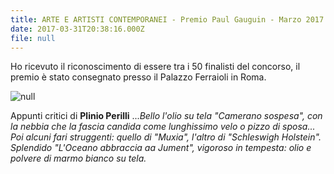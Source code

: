 ```yaml
---
title: ARTE E ARTISTI CONTEMPORANEI - Premio Paul Gauguin - Marzo 2017
date: 2017-03-31T20:38:16.000Z
file: null
---
```

Ho ricevuto il riconoscimento di essere tra i 50 finalisti del concorso, il premio è stato consegnato presso il Palazzo Ferraioli in Roma.

<!--more-->

![null](/uploads/IMG-9581.JPG)

Appunti critici di **Plinio Perilli** ...*Bello
l'olio su tela "Camerano sospesa", con la nebbia che la fascia
candida come lunghissimo velo o pizzo di sposa... Poi alcuni fari struggenti:
quello di "Muxia", l'altro di "Schleswigh Holstein".
Splendido "L'Oceano abbraccia aa Jument", vigoroso in tempesta: olio
e polvere di marmo bianco su tela.*

